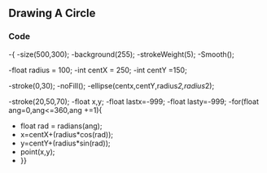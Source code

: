 ## Drawing A Circle
### Code
-{
-size(500,300);
-background(255);
-strokeWeight(5);
-Smooth();

-float radius = 100;
-int centX = 250;
-int centY =150;

-stroke(0,30);
-noFill();
-ellipse(centx,centY,radius*2,radius*2);

-stroke(20,50,70);
-float x,y;
-float lastx=-999;
-float lasty=-999;
-for(float ang=0,ang<=360,ang +=1){
-  float rad = radians(ang);
-  x=centX+(radius*cos(rad));
-  y=centY+(radius*sin(rad));
-  point(x,y);
-  }}
